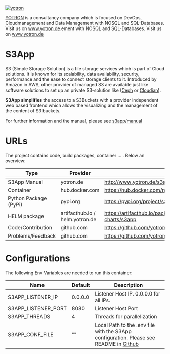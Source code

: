 [![yotron](https://www.yotron.de/img/logo-yotron.png)](http://www.yotron.de)

[YOTRON](http://www.yotron.de) is a consultancy company which is focused on DevOps, Cloudmanagement and
Data Management with NOSQL and SQL-Databases. Visit us on [ www.yotron.de ](http://www.yotron.de)
ement with NOSQL and SQL-Databases. Visit us on www.yotron.de

# S3App
S3 (Simple Storage Solution) is a file storage services which is part of Cloud solutions. It is known for its
scalability, data availability, security, performance and the ease to connect storage clients to it. Introduced by Amazon in AWS, other
provider of managed S3 are available just like software solutions to set up an private S3-solution like ([Ceph](https://ceph.io/) or [Cloudian](https://cloudian.com/)).

**S3App simplifies** the access to a S3Buckets with a provider independent web based frontend which allows
the visualizing and the management of the content of S3 buckets.

For further information and the manual, please see [s3app/manual](http://192.168.56.105:1313/s3app/manual/)

# URLs
The project contains code, build packages, container ... . Below an overview:

| Type                  | Provider                        | URL                                                           |
|-----------------------|---------------------------------|---------------------------------------------------------------|
| S3App Manual          | yotron.de                       | http://www.yotron.de/s3app/                                   |
| Container             | hub.docker.com                  | https://hub.docker.com/repository/docker/yotronpublic/s3app   | 
| Python Package (PyPi) | pypi.org                        | https://pypi.org/project/s3app/                               |  
| HELM package          | artifacthub.io / helm.yotron.de | https://artifacthub.io/packages/helm/yotron-helm-charts/s3app |
| Code/Contribution     | github.com                      | https://github.com/yotron/s3app/                              |
| Problems/Feedback     | github.com                      | https://github.com/yotron/s3app/issues                        |

# Configurations
The following Env Variables are needed to run this container:

| Name                | Default | Description                                                                                                               | 
|---------------------|---------|---------------------------------------------------------------------------------------------------------------------------|
| S3APP_LISTENER_IP   | 0.0.0.0 | Listener Host IP. 0.0.0.0 for all IPs.                                                                                    |
| S3APP_LISTENER_PORT | 8080    | Listener Host Port                                                                                                        |
| S3APP_THREADS       | 4       | Threads for parallelization                                                                                               |
| S3APP_CONF_FILE     | ""      | Local Path to the .env file with the S3App configuration. Please see README in [Github](https://github.com/yotron/s3app/) |
